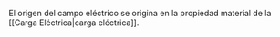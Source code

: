 El origen del campo eléctrico se origina en la propiedad material de la [[Carga Eléctrica|carga eléctrica]]. 